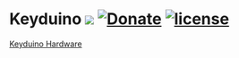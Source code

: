 # Keyduino [![](http://www.oshwa.org/wp-content/uploads/2014/03/oshw-logo-antipixel.png)](https://workspace.circuitmaker.com/Projects/Details/MambiX/Keyduino) [![Donate](https://img.shields.io/badge/Donate-PayPal-green.svg)](https://paypal.me/redmamba) [![license](https://img.shields.io/github/license/mashape/apistatus.svg?maxAge=2592000)]()

[Keyduino Hardware](https://workspace.circuitmaker.com/Projects/Details/MambiX/Keyduino)
